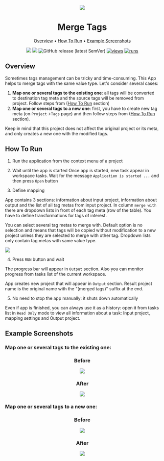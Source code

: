<div align="center" markdown> 
<img src="https://user-images.githubusercontent.com/119248312/230250816-f63ac10f-26b6-4ea0-b0a4-21c5f58a7156.jpg" />

# Merge Tags
  
<p align="center">

  <a href="#Overview">Overview</a> •
  <a href="#How-To-Run">How To Run</a> •
  <a href="#Example-Screenshots">Example Screenshots</a>
</p>

[![](https://img.shields.io/badge/supervisely-ecosystem-brightgreen)](https://ecosystem.supervise.ly/apps/supervisely-ecosystem/merge-tags)
[![](https://img.shields.io/badge/slack-chat-green.svg?logo=slack)](https://supervise.ly/slack)
![GitHub release (latest SemVer)](https://img.shields.io/github/v/release/supervisely-ecosystem/merge-tags)
[![views](https://app.supervise.ly/img/badges/views/supervisely-ecosystem/merge-tags)](https://supervise.ly)
[![runs](https://app.supervise.ly/img/badges/runs/supervisely-ecosystem/merge-tags)](https://supervise.ly)

</div>

## Overview 

Sometimes tags management can be tricky and time-consuming. This App helps to merge tags with the same value type. Let's consider several cases:

1. **Map one or several tags to the existing one**: all tags will be converted to destination tag meta and the source tags will be removed from project. Follow steps from (<a href="#How-To-Run">How To Run</a> section) 
2. **Map one or several tags to a new one**: first, you have to create new tag meta (on `Project`->`Tags` page) and then follow steps from (<a href="#How-To-Run">How To Run</a> section).

Keep in mind that this project does not affect the original project or its meta, and only creates a new one with the modified tags.

## How To Run

1. Run the application from the context menu of a project

2. Wait until the app is started
Once app is started, new task appear in workspace tasks. Wait for the message `Application is started ...` and then press `Open` button

3. Define mapping

App contains 3 sections: information about input project, information about output and the list of all tag metas from input project. In column `merge with` there are dropdown lists in front of each tag meta (row of the table). You have to define transformations for tags of interest. 

You can select several tag metas to merge with. Default option is no selection and means that tags will be copied without modification to a new project unless they are selected to merge with other tag. Dropdown lists only contain tag metas with same value type.

<img src="https://user-images.githubusercontent.com/119248312/230250580-70ccf1dc-6ea0-47d2-818a-a5cb41729e49.jpg" />

4. Press `RUN` button and wait

The progress bar will appear in `Output` section. Also you can monitor progress from tasks list of the current workspace.

App creates new project that will appear in `Output` section. Result project name is the original name with the "(merged tags)" suffix at the end.

5. No need to stop the app manually: it shuts down automatically

Even if app is finished, you can always use it as a history: open it from tasks list in `Read Only` mode to view all information about a task: Input project, mapping settings and Output project. 

## Example Screenshots

### Map one or several tags to the existing one:
<div align="center" markdown> 

### Before
  
<img src="https://user-images.githubusercontent.com/119248312/230250570-1c7d01ba-37d3-4005-8dca-1e4d054d6a9f.jpg" />

### After
  
<img src="https://user-images.githubusercontent.com/119248312/230250572-5017114f-a354-4ed6-a172-1d6754dfdfef.jpg" />

</div>

### Map one or several tags to a new one:
<div align="center" markdown> 

### Before

<img src="https://user-images.githubusercontent.com/119248312/230250565-ad68de7b-c9dd-4a05-a347-6d8d56deb77c.jpg" />

### After

<img src="https://user-images.githubusercontent.com/119248312/230250574-67c85992-3110-48f6-a3f7-bb2ff51c81ba.jpg" />

</div>

